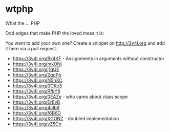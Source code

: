 # wtphp
What the ... PHP

Odd edges that make PHP the loved mess it is:

You want to add your own one? Create a snippet on http://3v4l.org and add it here via a pull request.

* https://3v4l.org/Bk4KF - Assignments in arguments without constructor
* https://3v4l.org/mkONI
* https://3v4l.org/j1qUE
* https://3v4l.org/2qdPp
* https://3v4l.org/N5hXC
* https://3v4l.org/0OKe3
* https://3v4l.org/RfkY9
* https://3v4l.org/0EAZe - who cares about class scope
* https://3v4l.org/ErEvB
* https://3v4l.org/4clb9
* https://3v4l.org/f6B6D
* https://3v4l.org/XGONZ - doubled implementation
* https://3v4l.org/vZ5Cn

